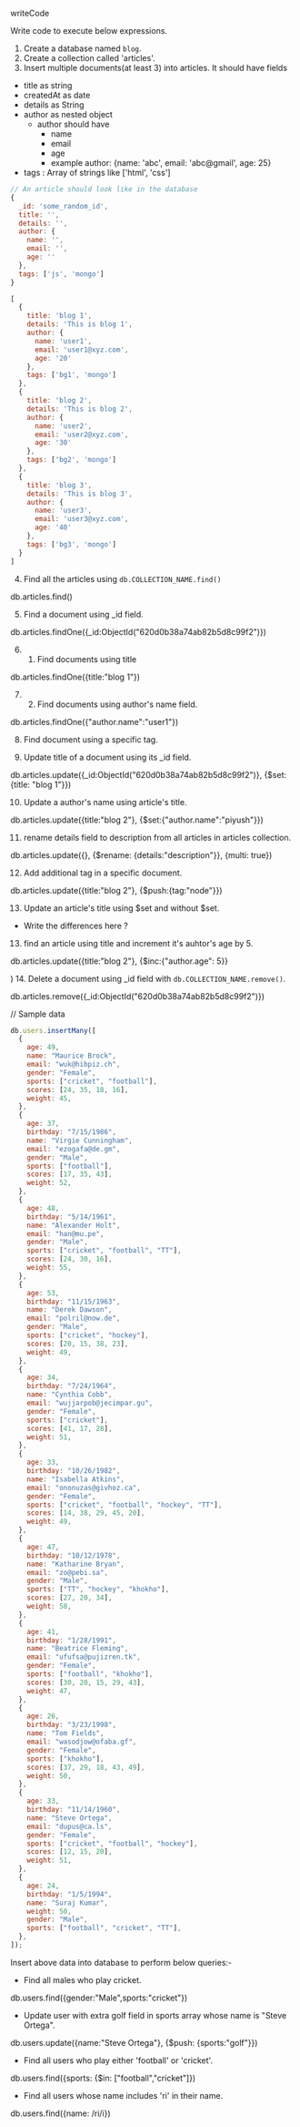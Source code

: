 writeCode

Write code to execute below expressions.

1. Create a database named `blog`.
2. Create a collection called 'articles'.
3. Insert multiple documents(at least 3) into articles. It should have fields

- title as string
- createdAt as date
- details as String
- author as nested object
  - author should have
    - name
    - email
    - age
    - example author: {name: 'abc', email: 'abc@gmail', age: 25}
- tags : Array of strings like ['html', 'css']

```js
// An article should look like in the database
{
  _id: 'some_random_id',
  title: '',
  details: '',
  author: {
    name: '',
    email: '',
    age: ''
  },
  tags: ['js', 'mongo']
}

[
  {
    title: 'blog 1',
    details: 'This is blog 1',
    author: {
      name: 'user1',
      email: 'user1@xyz.com',
      age: '20'
    },
    tags: ['bg1', 'mongo']
  },
  {
    title: 'blog 2',
    details: 'This is blog 2',
    author: {
      name: 'user2',
      email: 'user2@xyz.com',
      age: '30'
    },
    tags: ['bg2', 'mongo']
  },
  {
    title: 'blog 3',
    details: 'This is blog 3',
    author: {
      name: 'user3',
      email: 'user3@xyz.com',
      age: '40'
    },
    tags: ['bg3', 'mongo']
  }
]
```

4. Find all the articles using `db.COLLECTION_NAME.find()`

db.articles.find()

5. Find a document using \_id field.

db.articles.findOne({_id:ObjectId("620d0b38a74ab82b5d8c99f2")})


6. 1. Find documents using title

db.articles.findOne({title:"blog 1"})

7. 2. Find documents using author's name field.

db.articles.findOne({"author.name":"user1"})


8. Find document using a specific tag.


9. Update title of a document using its \_id field.

db.articles.update({_id:ObjectId("620d0b38a74ab82b5d8c99f2")}, {$set:{title: "blog 1"}})

10. Update a author's name using article's title.

db.articles.update({title:"blog 2"}, {$set:{"author.name":"piyush"}})

11. rename details field to description from all articles in articles collection.

db.articles.update({}, {$rename: {details:"description"}}, {multi: true})


12. Add additional tag in a specific document.

db.articles.update({title:"blog 2"}, {$push:{tag:"node"}})

13. Update an article's title using $set and without $set.


- Write the differences here ?

13. find an article using title and increment it's auhtor's age by 5.

db.articles.update({title:"blog 2"}, {$inc:{"author.age": 5}}

)
14. Delete a document using \_id field with `db.COLLECTION_NAME.remove()`.

db.articles.remove({_id:ObjectId("620d0b38a74ab82b5d8c99f2")})

// Sample data

```js
db.users.insertMany([
  {
    age: 49,
    name: "Maurice Brock",
    email: "wuk@hibpiz.ch",
    gender: "Female",
    sports: ["cricket", "football"],
    scores: [24, 35, 18, 16],
    weight: 45,
  },
  {
    age: 37,
    birthday: "7/15/1986",
    name: "Virgie Cunningham",
    email: "ezogafa@de.gm",
    gender: "Male",
    sports: ["football"],
    scores: [17, 35, 43],
    weight: 52,
  },
  {
    age: 48,
    birthday: "5/14/1961",
    name: "Alexander Holt",
    email: "han@mu.pe",
    gender: "Male",
    sports: ["cricket", "football", "TT"],
    scores: [24, 30, 16],
    weight: 55,
  },
  {
    age: 53,
    birthday: "11/15/1963",
    name: "Derek Dawson",
    email: "polril@now.de",
    gender: "Male",
    sports: ["cricket", "hockey"],
    scores: [20, 15, 38, 23],
    weight: 49,
  },
  {
    age: 34,
    birthday: "7/24/1964",
    name: "Cynthia Cobb",
    email: "wujjarpob@jecimpar.gu",
    gender: "Female",
    sports: ["cricket"],
    scores: [41, 17, 28],
    weight: 51,
  },
  {
    age: 33,
    birthday: "10/26/1982",
    name: "Isabella Atkins",
    email: "ononuzas@givhoz.ca",
    gender: "Female",
    sports: ["cricket", "football", "hockey", "TT"],
    scores: [14, 38, 29, 45, 20],
    weight: 49,
  },
  {
    age: 47,
    birthday: "10/12/1978",
    name: "Katharine Bryan",
    email: "zo@pebi.sa",
    gender: "Male",
    sports: ["TT", "hockey", "khokho"],
    scores: [27, 20, 34],
    weight: 58,
  },
  {
    age: 41,
    birthday: "1/28/1991",
    name: "Beatrice Fleming",
    email: "ufufsa@pujizren.tk",
    gender: "Female",
    sports: ["football", "khokho"],
    scores: [30, 20, 15, 29, 43],
    weight: 47,
  },
  {
    age: 26,
    birthday: "3/23/1998",
    name: "Tom Fields",
    email: "wasodjow@ofaba.gf",
    gender: "Female",
    sports: ["khokho"],
    scores: [37, 29, 18, 43, 49],
    weight: 50,
  },
  {
    age: 33,
    birthday: "11/14/1960",
    name: "Steve Ortega",
    email: "dupus@ca.ls",
    gender: "Female",
    sports: ["cricket", "football", "hockey"],
    scores: [12, 15, 20],
    weight: 51,
  },
  {
    age: 24,
    birthday: "1/5/1994",
    name: "Suraj Kumar",
    weight: 50,
    gender: "Male",
    sports: ["football", "cricket", "TT"],
  },
]);
```

Insert above data into database to perform below queries:-

- Find all males who play cricket.

db.users.find({gender:"Male",sports:"cricket"})

- Update user with extra golf field in sports array whose name is "Steve Ortega".

db.users.update({name:"Steve Ortega"}, {$push: {sports:"golf"}})

- Find all users who play either 'football' or 'cricket'.

db.users.find({sports: {$in: ["football","cricket"]})

- Find all users whose name includes 'ri' in their name.

db.users.find({name: /ri/i})